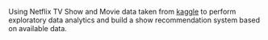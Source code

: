 Using Netflix TV Show and Movie data taken from [kaggle](https://www.kaggle.com/datasets/shivamb/netflix-shows) to perform exploratory data analytics and build a show recommendation system based on available data.
